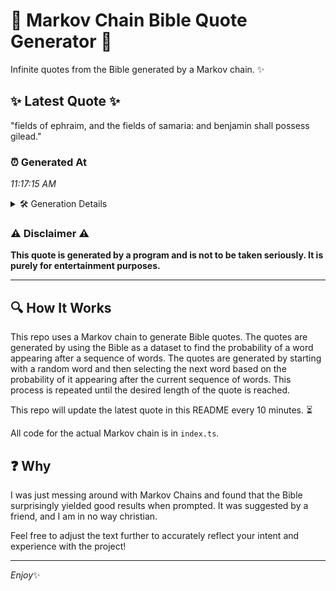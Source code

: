 # 📖 Markov Chain Bible Quote Generator 📖

Infinite quotes from the Bible generated by a Markov chain. ✨

## ✨ Latest Quote ✨
"fields of ephraim, and the fields of samaria: and benjamin shall possess gilead."

### ⏰ Generated At
*11:17:15 AM*

<details>
    <summary>🛠️ Generation Details</summary>
    <p>
        <strong>🌱 Seed:</strong> fields<br>
        <strong>🔄 Iterations:</strong> 12<br>
        <strong>📜 Context History:</strong><br>[ fields ]: of<br>[ fields, of ]: ephraim,<br>[ fields, of, ephraim, ]: and<br>[ fields, of, ephraim,, and ]: the<br>[ fields, of, ephraim,, and, the ]: fields<br>[ fields, of, ephraim,, and, the, fields ]: of<br>[ of, ephraim,, and, the, fields, of ]: samaria:<br>[ ephraim,, and, the, fields, of, samaria: ]: and<br>[ and, the, fields, of, samaria:, and ]: benjamin<br>[ the, fields, of, samaria:, and, benjamin ]: shall<br>[ fields, of, samaria:, and, benjamin, shall ]: possess<br>[ of, samaria:, and, benjamin, shall, possess ]: gilead.<br>
    </p>
</details>

### ⚠️ Disclaimer ⚠️
**This quote is generated by a program and is not to be taken seriously. It is purely for entertainment purposes.**

---

## 🔍 How It Works

This repo uses a Markov chain to generate Bible quotes. The quotes are generated by using the Bible as a dataset to find the probability of a word appearing after a sequence of words. The quotes are generated by starting with a random word and then selecting the next word based on the probability of it appearing after the current sequence of words. This process is repeated until the desired length of the quote is reached.

This repo will update the latest quote in this README every 10 minutes. ⏳

All code for the actual Markov chain is in `index.ts`.

## ❓ Why

I was just messing around with Markov Chains and found that the Bible surprisingly yielded good results when prompted. 
It was suggested by a friend, and I am in no way christian.

Feel free to adjust the text further to accurately reflect your intent and experience with the project!

---

*Enjoy*✨

